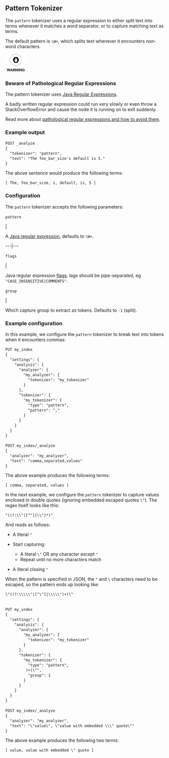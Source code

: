## Pattern Tokenizer

The `pattern` tokenizer uses a regular expression to either split text into terms whenever it matches a word separator, or to capture matching text as terms.

The default pattern is `\W+`, which splits text whenever it encounters non-word characters.

![Warning](images/icons/warning.png)

### Beware of Pathological Regular Expressions

The pattern tokenizer uses [Java Regular Expressions](http://docs.oracle.com/javase/8/docs/api/java/util/regex/Pattern.html).

A badly written regular expression could run very slowly or even throw a StackOverflowError and cause the node it is running on to exit suddenly.

Read more about [pathological regular expressions and how to avoid them](http://www.regular-expressions.info/catastrophic.html).

### Example output
    
    
    POST _analyze
    {
      "tokenizer": "pattern",
      "text": "The foo_bar_size's default is 5."
    }

The above sentence would produce the following terms:
    
    
    [ The, foo_bar_size, s, default, is, 5 ]

### Configuration

The `pattern` tokenizer accepts the following parameters:

`pattern`

| 

A [Java regular expression](http://docs.oracle.com/javase/8/docs/api/java/util/regex/Pattern.html), defaults to `\W+`.   
  
---|---  
  
`flags`

| 

Java regular expression [flags](http://docs.oracle.com/javase/8/docs/api/java/util/regex/Pattern.html#field.summary). lags should be pipe-separated, eg `"CASE_INSENSITIVE|COMMENTS"`.   
  
`group`

| 

Which capture group to extract as tokens. Defaults to `-1` (split).   
  
### Example configuration

In this example, we configure the `pattern` tokenizer to break text into tokens when it encounters commas:
    
    
    PUT my_index
    {
      "settings": {
        "analysis": {
          "analyzer": {
            "my_analyzer": {
              "tokenizer": "my_tokenizer"
            }
          },
          "tokenizer": {
            "my_tokenizer": {
              "type": "pattern",
              "pattern": ","
            }
          }
        }
      }
    }
    
    POST my_index/_analyze
    {
      "analyzer": "my_analyzer",
      "text": "comma,separated,values"
    }

The above example produces the following terms:
    
    
    [ comma, separated, values ]

In the next example, we configure the `pattern` tokenizer to capture values enclosed in double quotes (ignoring embedded escaped quotes `\"`). The regex itself looks like this:
    
    
    "((?:\\"|[^"]|\\")*)"

And reads as follows:

  * A literal `"`
  * Start capturing: 

    * A literal `\"` OR any character except `"`
    * Repeat until no more characters match 

  * A literal closing `"`



When the pattern is specified in JSON, the `"` and `\` characters need to be escaped, so the pattern ends up looking like:
    
    
    \"((?:\\\\\"|[^\"]|\\\\\")+)\"
    
    
    PUT my_index
    {
      "settings": {
        "analysis": {
          "analyzer": {
            "my_analyzer": {
              "tokenizer": "my_tokenizer"
            }
          },
          "tokenizer": {
            "my_tokenizer": {
              "type": "pattern",
             )+)\"",
              "group": 1
            }
          }
        }
      }
    }
    
    POST my_index/_analyze
    {
      "analyzer": "my_analyzer",
      "text": "\"value\", \"value with embedded \\\" quote\""
    }

The above example produces the following two terms:
    
    
    [ value, value with embedded \" quote ]
